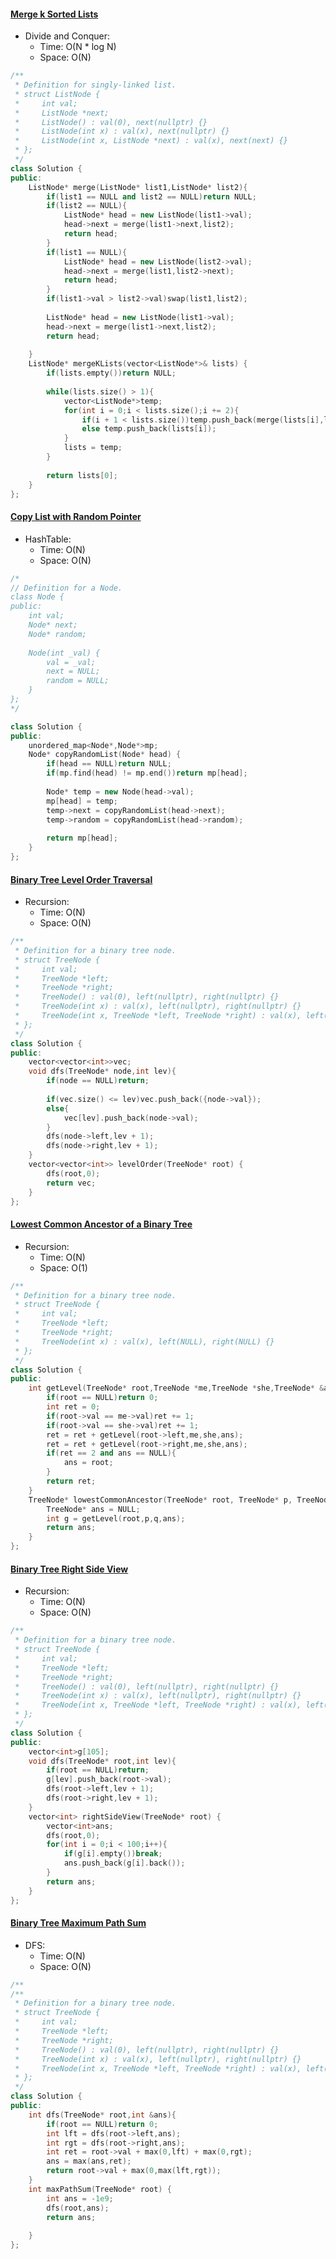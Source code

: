 #### [Merge k Sorted Lists](https://leetcode.com/problems/merge-k-sorted-lists/)
+ Divide and Conquer: 
  - Time: O(N * log N)
  - Space: O(N)
  
```c++
/**
 * Definition for singly-linked list.
 * struct ListNode {
 *     int val;
 *     ListNode *next;
 *     ListNode() : val(0), next(nullptr) {}
 *     ListNode(int x) : val(x), next(nullptr) {}
 *     ListNode(int x, ListNode *next) : val(x), next(next) {}
 * };
 */
class Solution {
public:
    ListNode* merge(ListNode* list1,ListNode* list2){
        if(list1 == NULL and list2 == NULL)return NULL;
        if(list2 == NULL){
            ListNode* head = new ListNode(list1->val);
            head->next = merge(list1->next,list2);
            return head;
        }
        if(list1 == NULL){
            ListNode* head = new ListNode(list2->val);
            head->next = merge(list1,list2->next);
            return head;
        }
        if(list1->val > list2->val)swap(list1,list2);
        
        ListNode* head = new ListNode(list1->val);
        head->next = merge(list1->next,list2);
        return head;
        
    }
    ListNode* mergeKLists(vector<ListNode*>& lists) {
        if(lists.empty())return NULL;
        
        while(lists.size() > 1){
            vector<ListNode*>temp;
            for(int i = 0;i < lists.size();i += 2){
                if(i + 1 < lists.size())temp.push_back(merge(lists[i],lists[i + 1]));
                else temp.push_back(lists[i]);
            }
            lists = temp;
        }
        
        return lists[0];
    }
};
```



#### [Copy List with Random Pointer](https://leetcode.com/problems/copy-list-with-random-pointer/)
+ HashTable: 
  - Time: O(N)
  - Space: O(N)
  
```c++
/*
// Definition for a Node.
class Node {
public:
    int val;
    Node* next;
    Node* random;
    
    Node(int _val) {
        val = _val;
        next = NULL;
        random = NULL;
    }
};
*/

class Solution {
public:
    unordered_map<Node*,Node*>mp;
    Node* copyRandomList(Node* head) {
        if(head == NULL)return NULL;
        if(mp.find(head) != mp.end())return mp[head];
        
        Node* temp = new Node(head->val);
        mp[head] = temp;
        temp->next = copyRandomList(head->next);
        temp->random = copyRandomList(head->random);
        
        return mp[head];
    }
};
```

#### [Binary Tree Level Order Traversal](https://leetcode.com/problems/binary-tree-level-order-traversal/)
+ Recursion: 
  - Time: O(N)
  - Space: O(N)
  
```c++
/**
 * Definition for a binary tree node.
 * struct TreeNode {
 *     int val;
 *     TreeNode *left;
 *     TreeNode *right;
 *     TreeNode() : val(0), left(nullptr), right(nullptr) {}
 *     TreeNode(int x) : val(x), left(nullptr), right(nullptr) {}
 *     TreeNode(int x, TreeNode *left, TreeNode *right) : val(x), left(left), right(right) {}
 * };
 */
class Solution {
public:
    vector<vector<int>>vec;
    void dfs(TreeNode* node,int lev){
        if(node == NULL)return;
        
        if(vec.size() <= lev)vec.push_back({node->val});
        else{
            vec[lev].push_back(node->val);
        }
        dfs(node->left,lev + 1);
        dfs(node->right,lev + 1);
    }
    vector<vector<int>> levelOrder(TreeNode* root) {
        dfs(root,0);
        return vec;
    }
};
```



#### [Lowest Common Ancestor of a Binary Tree](https://leetcode.com/problems/lowest-common-ancestor-of-a-binary-tree/)
+ Recursion: 
  - Time: O(N)
  - Space: O(1)
  
```c++
/**
 * Definition for a binary tree node.
 * struct TreeNode {
 *     int val;
 *     TreeNode *left;
 *     TreeNode *right;
 *     TreeNode(int x) : val(x), left(NULL), right(NULL) {}
 * };
 */
class Solution {
public:
    int getLevel(TreeNode* root,TreeNode *me,TreeNode *she,TreeNode* &ans){
        if(root == NULL)return 0;
        int ret = 0;
        if(root->val == me->val)ret += 1;
        if(root->val == she->val)ret += 1;
        ret = ret + getLevel(root->left,me,she,ans);
        ret = ret + getLevel(root->right,me,she,ans);
        if(ret == 2 and ans == NULL){
            ans = root;
        }
        return ret;
    }
    TreeNode* lowestCommonAncestor(TreeNode* root, TreeNode* p, TreeNode* q) {
        TreeNode* ans = NULL;
        int g = getLevel(root,p,q,ans);
        return ans;
    }
};
```

#### [Binary Tree Right Side View](https://leetcode.com/problems/binary-tree-right-side-view/)
+ Recursion: 
  - Time: O(N)
  - Space: O(N)
  
```c++
/**
 * Definition for a binary tree node.
 * struct TreeNode {
 *     int val;
 *     TreeNode *left;
 *     TreeNode *right;
 *     TreeNode() : val(0), left(nullptr), right(nullptr) {}
 *     TreeNode(int x) : val(x), left(nullptr), right(nullptr) {}
 *     TreeNode(int x, TreeNode *left, TreeNode *right) : val(x), left(left), right(right) {}
 * };
 */
class Solution {
public:
    vector<int>g[105];
    void dfs(TreeNode* root,int lev){
        if(root == NULL)return;
        g[lev].push_back(root->val);
        dfs(root->left,lev + 1);
        dfs(root->right,lev + 1);
    }
    vector<int> rightSideView(TreeNode* root) {
        vector<int>ans;
        dfs(root,0);
        for(int i = 0;i < 100;i++){
            if(g[i].empty())break;
            ans.push_back(g[i].back());
        }
        return ans;
    }
};
```


#### [Binary Tree Maximum Path Sum](https://leetcode.com/problems/binary-tree-maximum-path-sum/)
+ DFS: 
  - Time: O(N)
  - Space: O(N)
  
```c++
/**
/**
 * Definition for a binary tree node.
 * struct TreeNode {
 *     int val;
 *     TreeNode *left;
 *     TreeNode *right;
 *     TreeNode() : val(0), left(nullptr), right(nullptr) {}
 *     TreeNode(int x) : val(x), left(nullptr), right(nullptr) {}
 *     TreeNode(int x, TreeNode *left, TreeNode *right) : val(x), left(left), right(right) {}
 * };
 */
class Solution {
public:
    int dfs(TreeNode* root,int &ans){
        if(root == NULL)return 0;
        int lft = dfs(root->left,ans);
        int rgt = dfs(root->right,ans);
        int ret = root->val + max(0,lft) + max(0,rgt);
        ans = max(ans,ret);
        return root->val + max(0,max(lft,rgt));
    }
    int maxPathSum(TreeNode* root) {
        int ans = -1e9;
        dfs(root,ans);
        return ans;
        
    }
};
```
